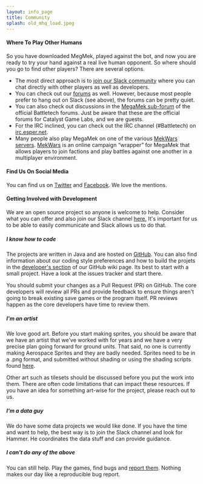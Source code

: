 ```yaml
---
layout: info_page
title: Community
splash: old_mhq_load.jpeg
---
```


#### Where To Play Other Humans

So you have downloaded MegMek, played against the bot, and now you are ready to try your hand against a real live human opponent. So where should you go to find other players? There are several options. 

- The most direct approach is to [join our Slack community](https://megamek.org:3000) where you can chat directly with other players as well as developers.
- You can check out our [forums](https://www.megamek.org/bb/) as well. However, because most people prefer to hang out on Slack (see above), the forums can be pretty quiet.
- You can also check out discussions in the [MegaMek sub-forum](https://bg.battletech.com/forums/index.php?board=29.0) of the official Battletech forums. Just be aware that these are the official forums for Catalyst Game Labs, and we are guests. 
- For the IRC inclined, you can check out the IRC channel (#Battletech) on [irc.esper.net](http://webchat.esper.net/?nick=MechWarrior...&channels=Battletech&prompt=1).
- Many people also play MegaMek on one of the various [MekWars servers](http://www.mekwars.org/mwtracker.html). [MekWars](http://www.mekwars.org/) is an online campaign “wrapper” for MegaMek that allows players to join factions and play battles against one another in a multiplayer environment.

#### Find Us On Social Media

You can find us on [Twitter](https://twitter.com/MegaMekTeam) and [Facebook](https://www.facebook.com/MegaMek). We love the mentions. 

#### Getting Involved with Development

We are an open source project so anyone is welcome to help.  Consider what you can offer and also join our Slack channel [here.](http://megamek.org:3000/) It's important for us to be able to easily communicate and Slack allows us to do that.

##### I know how to code

The projects are written in Java and are hosted on [GitHub](https://github.com/MegaMek). You can also find information about our coding style preferences and how to build the projets in the [developer's section](https://github.com/MegaMek/megamek/wiki#developer-information) of our GitHub wiki page. Its best to start with a small project. Have a look at the issues tracker and start there.

You should submit your changes as a Pull Request (PR) on GitHub. The core developers will review all PRs and provide feedback to ensure things aren't going to break existing save games or the program itself.  PR reviews happen as the core developers have time to review them.

##### I'm an artist

We love good art. Before you start making sprites, you should be aware that we have an artist that we've worked with for years and we have a very precise plan going forward for ground units.  That said, no one is currently making Aerospace Sprites and they are badly needed. Sprites need to be in a .png format, and submitted without shading or using the shading scripts found [here](https://www.megamek.org/bb/thread-2295.html).

Other art such as tilesets should be discussed before you put the work into them. There are often code limitations that can impact these resources.  If you have an idea for something art-wise for the project, please reach out to us.

##### I'm a data guy

We do have some data projects we would like done. If you have the time and want to help, the best way is to join the Slack channel and look for Hammer. He coordinates the data stuff and can provide guidance.

##### I can't do any of the above

You can still help. Play the games, find bugs and [report them](https://github.com/MegaMek/megamek/wiki/Making-a-Bug-Report). Nothing makes our day like a reproducible bug report.
